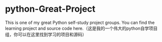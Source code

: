 # python-Great-Project
This is one of my great Python self-study project groups. You can find the learning project and source code here.（这是我的一个伟大的python自学项目组，你可以在这里找到学习的项目和源码）
